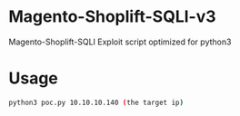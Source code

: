 # Magento-Shoplift-SQLI-v3
Magento-Shoplift-SQLI Exploit script optimized for python3
# Usage 
```bash
python3 poc.py 10.10.10.140 (the target ip)
```
 
